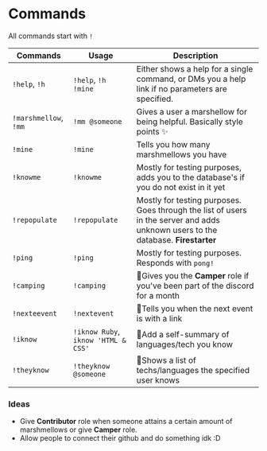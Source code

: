# Commands

All commands start with `!`

| Commands              | Usage                               | Description                                                                                                                       |
| --------------------- | ----------------------------------- | --------------------------------------------------------------------------------------------------------------------------------- |
| `!help`, `!h`         | `!help`, `!h !mine`                 | Either shows a help for a single command, or DMs you a help link if no parameters are specified.                                  |
| `!marshmellow`, `!mm` | `!mm @someone`                      | Gives a user a marshellow for being helpful. Basically style points ✨                                                            |
| `!mine`               | `!mine`                             | Tells you how many marshmellows you have                                                                                          |
| `!knowme`             | `!knowme`                           | Mostly for testing purposes, adds you to the database's if you do not exist in it yet                                             |
| `!repopulate`         | `!repopulate`                       | Mostly for testing purposes. Goes through the list of users in the server and adds unknown users to the database. **Firestarter** |
| `!ping`               | `!ping`                             | Mostly for testing purposes. Responds with `pong!`                                                                                |
| `!camping`            | `!camping`                          | 🚧Gives you the **Camper** role if you've been part of the discord for a month                                                    |
| `!nexteevent`         | `!nextevent`                        | 🚧Tells you when the next event is with a link                                                                                    |
| `!iknow`              | `!iknow Ruby`, `iknow 'HTML & CSS'` | 🚧Add a self-summary of languages/tech you know                                                                                   |
| `!theyknow`           | `!theyknow @someone`                | 🚧Shows a list of techs/languages the specified user knows                                                                        |

### Ideas

* Give **Contributor** role when someone attains a certain amount of marshmellows or give **Camper** role.
* Allow people to connect their github and do something idk :D

